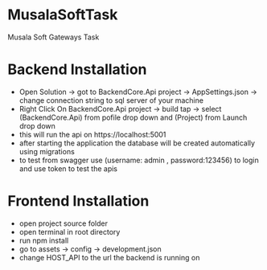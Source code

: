 # MusalaSoftTask
Musala Soft Gateways Task


# Backend Installation

- Open Solution -> got to BackendCore.Api project -> AppSettings.json -> change connection string to sql server of your machine
- Right Click On BackendCore.Api project -> build tap -> select (BackendCore.Api) from pofile drop down and (Project) from Launch drop down
- this will run the api on https://localhost:5001
- after starting the application the database will be created automatically using migrations
- to test from swagger use (username: admin , password:123456) to login and use token to test the apis


# Frontend Installation

- open project source folder
- open terminal in root directory
- run npm install
- go to assets -> config -> development.json
- change HOST_API to the url the backend is running on


